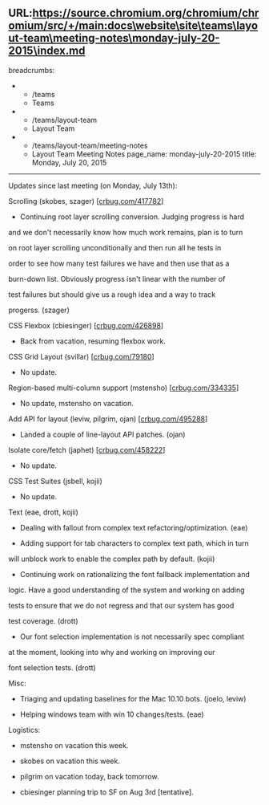 URL:https://source.chromium.org/chromium/chromium/src/+/main:docs\website\site\teams\layout-team\meeting-notes\monday-july-20-2015\index.md
---
breadcrumbs:
- - /teams
  - Teams
- - /teams/layout-team
  - Layout Team
- - /teams/layout-team/meeting-notes
  - Layout Team Meeting Notes
page_name: monday-july-20-2015
title: Monday, July 20, 2015
---

Updates since last meeting (on Monday, July 13th):

Scrolling (skobes, szager) \[[crbug.com/417782](https://crbug.com/417782)\]

- Continuing root layer scrolling conversion. Judging progress is hard

and we don't necessarily know how much work remains, plan is to turn

on root layer scrolling unconditionally and then run all he tests in

order to see how many test failures we have and then use that as a

burn-down list. Obviously progress isn't linear with the number of

test failures but should give us a rough idea and a way to track

progerss. (szager)

CSS Flexbox (cbiesinger) \[[crbug.com/426898](https://crbug.com/426898)\]

- Back from vacation, resuming flexbox work.

CSS Grid Layout (svillar) \[[crbug.com/79180](https://crbug.com/79180)\]

- No update.

Region-based multi-column support (mstensho)
\[[crbug.com/334335](https://crbug.com/334335)\]

- No update, mstensho on vacation.

Add API for layout (leviw, pilgrim, ojan)
\[[crbug.com/495288](https://crbug.com/495288)\]

- Landed a couple of line-layout API patches. (ojan)

Isolate core/fetch (japhet) \[[crbug.com/458222](https://crbug.com/458222)\]

- No update.

CSS Test Suites (jsbell, kojii)

- No update.

Text (eae, drott, kojii)

- Dealing with fallout from complex text refactoring/optimization. (eae)

- Adding support for tab characters to complex text path, which in turn

will unblock work to enable the complex path by default. (kojii)

- Continuing work on rationalizing the font fallback implementation and

logic. Have a good understanding of the system and working on adding

tests to ensure that we do not regress and that our system has good

test coverage. (drott)

- Our font selection implementation is not necessarily spec compliant

at the moment, looking into why and working on improving our

font selection tests. (drott)

Misc:

- Triaging and updating baselines for the Mac 10.10 bots. (joelo, leviw)

- Helping windows team with win 10 changes/tests. (eae)

Logistics:

- mstensho on vacation this week.

- skobes on vacation this week.

- pilgrim on vacation today, back tomorrow.

- cbiesinger planning trip to SF on Aug 3rd \[tentative\].
